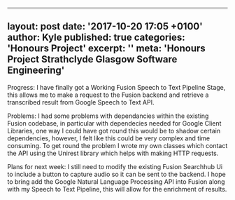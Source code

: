 
---
layout: post
date: '2017-10-20 17:05 +0100'
author: Kyle
published: true
categories: 'Honours Project'
excerpt: ''
meta: 'Honours Project Strathclyde Glasgow Software Engineering'
---
Progress:
I have finally got a Working Fusion Speech to Text Pipeline Stage, this allows me to make a request to the Fusion backend and retrieve a transcribed result from Google Speech to Text API.

Problems:
I had some problems with dependancies within the existing Fusion codebase, in particular with dependecies needed for Google Client Libraries, one way I could have got round this would be to shadow certain dependencies, however, I felt like this could be very complex and time consuming. To get round the problem I wrote my own classes which contact the API using the Unirest library which helps with making HTTP requests.

Plans for next week:
I still need to modify the existing Fusion Searchhub Ui to include a button to capture audio so it can be sent to the backend.
I hope to bring add the Google Natural Language Processing API into Fusion along with my Speech to Text Pipeline, this will allow for the enrichment of results. 

